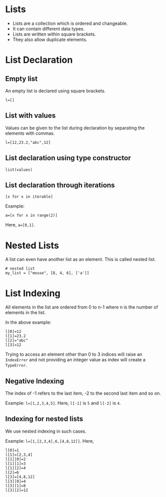 # Lists

* Lists are a collection which is ordered and changeable.
* It can contain different data types. 
* Lists are written within square brackets.
* They also allow duplicate elements.

# List Declaration

## Empty list
An empty list is declared using square brackets.
```
l=[]
```
## List with values
Values can be given to the list during declaration by separating the elements with commas.
```
l=[12,23.2,"abc",12]
```
## List declaration using type constructor
```
list(values)
```
## List declaration through iterations
```
[x for x in iterable]
```
Example:
```
a=[x for x in range(2)]
```
Here, ```a=[0,1]```.

# Nested Lists
A list can even have another list as an element. This is called nested list.
```
# nested list
my_list = ["mouse", [8, 4, 6], ['a']]
```
# List Indexing

All elements in the list are ordered from 0 to n-1 where n is the number of elements in the list.

In the above example:
```
l[0]=12
l[1]=23.2
l[2]="abc"
l[3]=12
```

Trying to access an element other than 0 to 3 indices will raise an ```IndexError``` and not providing an integer value as index will create a ```TypeError```.

## Negative Indexing
The index of -1 refers to the last item, -2 to the second last item and so on.

Example:
```l=[1,2,3,4,5]```.
Here, ```l[-1]``` is ```5``` and ```l[-2]``` is ```4```.

## Indexing for nested lists
We use nested indexing in such cases.

Example: ```l=[1,[2,3,4],6,[4,8,12]]```. Here, 

```
l[0]=1
l[1]=[2,3,4]
l[1][0]=2
l[1][1]=3
l[1][2]=4
l[2]=6
l[3]=[4,8,12]
l[3][0]=4
l[3][1]=8
l[3][2]=12
```
